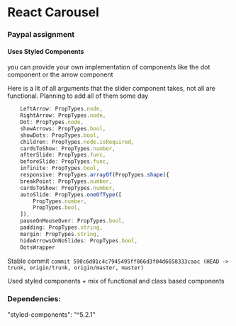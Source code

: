 # React Carousel
### Paypal assignment

#### Uses Styled Components
you can provide your own implementation of components like the dot component or the arrow component

Here is a lit of all arguments that the slider component takes, not all are functional. Planning to add all of them some day
```ts
    LeftArrow: PropTypes.node,
    RightArrow: PropTypes.node,
    Dot: PropTypes.node,
    showArrows: PropTypes.bool,
    showDots: PropTypes.bool,
    children: PropTypes.node.isRequired,
    cardsToShow: PropTypes.number,
    afterSlide: PropTypes.func,
    beforeSlide: PropTypes.func,
    infinite: PropTypes.bool,
    responsive: PropTypes.arrayOf(PropTypes.shape({
    breakPoint: PropTypes.number,
    cardsToShow: PropTypes.number,
    autoSlide: PropTypes.oneOfType([
        PropTypes.number,
        PropTypes.bool,
    ]),
    pauseOnMouseOver: PropTypes.bool,
    padding: PropTypes.string,
    margin: PropTypes.string,
    hideArrowsOnNoSlides: PropTypes.bool,
    DotsWrapper

```

Stable commit 
`commit 590c6d01c4c7945495ff866d3f04d6658333caac (HEAD -> trunk, origin/trunk, origin/master, master)`

Used styled components + mix of functional and class based components

### Dependencies:
"styled-components": "^5.2.1"